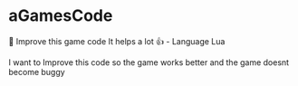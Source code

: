 # aGamesCode
📌 Improve this game code It helps a lot 👍 - Language Lua 

I want to Improve this code so the game works better and the game doesnt become buggy
